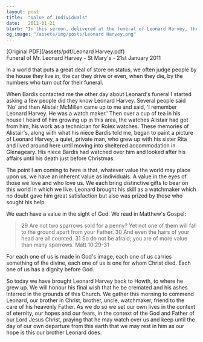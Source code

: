 ```yaml
---
layout: post
title:  "Value of Individuals"
date:   2011-01-21
blurb: "In this sermon, delivered at the funeral of Leonard Harvey, the core message emphasizes the inherent value of every individual, regardless of their status in the world. It highlights the unique gifts each person brings to the world and underscores the significance of these contributions. The sermon also emphasizes that each individual is made in God's image and carries a piece of the divine, thereby possessing a dignity before God."
og_image: "/assets/img/posts/Leonard Harvey.png"
---
```

[Original PDF](/assets/pdf/Leonard Harvey.pdf)    
Funeral of Mr. Leonard Harvey - St Mary's - 21st January 2011

In a world that puts a great deal of store on status, we often judge people by the house they live in, the car they drive or even, when they die, by the numbers who turn out for their funeral.

When Bardis contacted me the other day about Leonard's funeral I started asking a few people did they know Leonard Harvey. Several people said 'No' and then Alistair McMillen came up to me and said, 'I remember Leonard Harvey. He was a watch maker.' Then over a cup of tea in his house I heard of him growing up in this area, the watches Alistair had got from him, his work as a technician for Rolex watches. These memories of Alistair's, along with what his niece Bardis told me, began to paint a picture of Leonard Harvey, a quiet, private man, who grew up with his sister Rita and lived around here until moving into sheltered accommodation in Glenageary. His niece Bardis had watched over him and looked after his affairs until his death just before Christmas.

The point I am coming to here is that, whatever value the world may place upon us, we have an inherent value as individuals. A value in the eyes of those we love and who love us. We each bring distinctive gifts to bear on this world in which we live. Leonard brought his skill as a watchmaker which no doubt gave him great satisfaction but also was prized by those who sought his help.

We each have a value in the sight of God. We read in Matthew's Gospel:

> 29 Are not two sparrows sold for a penny? Yet not one of them will fall to the ground apart from your Father. 30 And even the hairs of your head are all counted. 31 So do not be afraid; you are of more value than many sparrows. Matt 10:29-31

For each one of us is made in God's image, each one of us carries something of the divine, each one of us is one for whom Christ died. Each one of us has a dignity before God.

So today we have brought Leonard Harvey back to Howth, to where he grew up. We will honour his final wish that he be cremated and his ashes interred in the grounds of this Church. We gather this morning to commend Leonard, our brother in Christ, brother, uncle, watchmaker, friend to the care of his heavenly Father. As we do so we set our own lives in the context of eternity, our hopes and our fears, in the context of the God and Father of our Lord Jesus Christ, praying that he may watch over us and keep until the day of our own departure from this earth that we may rest in him as our hope is this our brother Leonard does.
